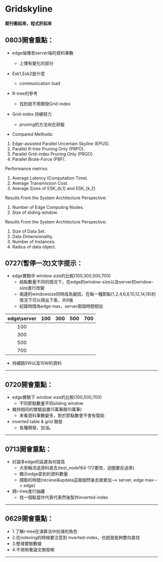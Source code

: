 # Gridskyline
#### 期刊衝起來，程式肝起來

## 0803開會重點：
* edge端傳至server端的資料筆數
  * 上傳有變化的部分
* Esk1,Esk2是什麼
  * communication load
* R-tree的參考
  * 找到就不用開發Grid-index
* Grid-index 持續努力
  * pruning的方法尚在研擬

* Compared Methods:
1. Edge-assisted Parallel Uncertain Skyline (EPUS).
2. Parallel R-tree Pruning Only (PRPO).
3. Parallel Grid-index Pruning Only (PRGO).
4. Parallel Brute-Force (PBF).

Performance metrixs:
1. Average Latency (Computation Time).
2. Average Transmission Cost.
3. Average Sizes of ESK_{k,1} and ESK_{k,2}

Results From the System Architecture Perspective:
1. Number of Edge Computing Nodes.
2. Size of sliding window.

Results From the System Architecture Perspective:
1. Size of Data Set.
2. Data Dimensionality.
3. Number of Instances.
4. Radius of data object.

## 0727(暫停一次)文字提示：
* edge實驗中 window size的比較(100,300,500,700)
  * 結點數量不同的情況下，在edge的window-size以及server的window-size進行改變
  * 兩邊的windowsize同時成為變因，在每一種節點(1,2,4,6,8,10,12,14,16)的情況下可以得出下表，共9張
  * 紀錄時間為edge max、server兩個時間相加

|edge\server| 100 | 300 | 500 | 700 |
|:---------:|:---:|:---:|:---:|:---:|
|100        |     |     |     |     |
|300        |     |     |     |     |
|500        |     |     |     |     |
|700        |     |     |     |     |

* 持續跑5W以及10W的資料

-----
## 0720開會重點：
* edge實驗下 window size的比較(100,500,700)
  * 不同節點數量不同sliding window
* 維持相同的實驗設置(5萬筆跟10萬筆)
  * 來看資料筆數變多，對於節點數會不會有幫助
* inverted table & grid 開發
  * 各種開發，加油。


----

## 0713開會重點：
* 討論多edge的延遲為何提高
  * 大家輪流送資料進去(test_node164-172要改，迴圈要反過來)
  * 顯示edge拿到的資料數量
  * 擷取的時間(recieve&updata這兩個然後去做累加--> server, edge max--> edge)
* 將r-tree進行抽離
  * 找一個點當作代表代表然後製作inverted-index


----
## 0629開會重點：
* 1.了解r-tree在演算法中扮演的角色
* 2.在indexing的時候要注意到 inverted-index，也就是能夠雙向查找
* 3.整理實驗數據
* 4.不用照著論文開發喇


---
